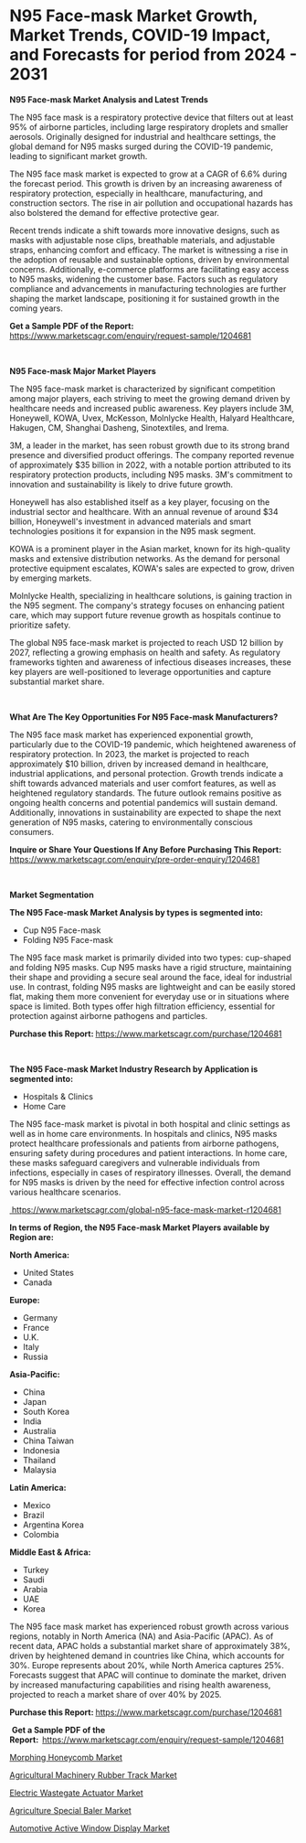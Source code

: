 <p><h1>N95 Face-mask Market Growth, Market Trends, COVID-19 Impact, and Forecasts for period from 2024 - 2031</h1></p><p><strong>N95 Face-mask Market Analysis and Latest Trends</strong></p>
<p><p>The N95 face mask is a respiratory protective device that filters out at least 95% of airborne particles, including large respiratory droplets and smaller aerosols. Originally designed for industrial and healthcare settings, the global demand for N95 masks surged during the COVID-19 pandemic, leading to significant market growth. </p><p>The N95 face mask market is expected to grow at a CAGR of 6.6% during the forecast period. This growth is driven by an increasing awareness of respiratory protection, especially in healthcare, manufacturing, and construction sectors. The rise in air pollution and occupational hazards has also bolstered the demand for effective protective gear. </p><p>Recent trends indicate a shift towards more innovative designs, such as masks with adjustable nose clips, breathable materials, and adjustable straps, enhancing comfort and efficacy. The market is witnessing a rise in the adoption of reusable and sustainable options, driven by environmental concerns. Additionally, e-commerce platforms are facilitating easy access to N95 masks, widening the customer base. Factors such as regulatory compliance and advancements in manufacturing technologies are further shaping the market landscape, positioning it for sustained growth in the coming years.</p></p>
<p><strong>Get a Sample PDF of the Report:&nbsp;</strong> <a href="https://www.marketscagr.com/enquiry/request-sample/1204681?utm_campaign=1268&utm_medium=2&utm_source=Github&utm_content=ia&utm_term=16102024&utm_id=n95-face-mask">https://www.marketscagr.com/enquiry/request-sample/1204681</a></p>
<p>&nbsp;</p>
<p><strong>N95 Face-mask Major Market Players</strong></p>
<p><p>The N95 face-mask market is characterized by significant competition among major players, each striving to meet the growing demand driven by healthcare needs and increased public awareness. Key players include 3M, Honeywell, KOWA, Uvex, McKesson, Molnlycke Health, Halyard Healthcare, Hakugen, CM, Shanghai Dasheng, Sinotextiles, and Irema. </p><p>3M, a leader in the market, has seen robust growth due to its strong brand presence and diversified product offerings. The company reported revenue of approximately $35 billion in 2022, with a notable portion attributed to its respiratory protection products, including N95 masks. 3M's commitment to innovation and sustainability is likely to drive future growth.</p><p>Honeywell has also established itself as a key player, focusing on the industrial sector and healthcare. With an annual revenue of around $34 billion, Honeywell's investment in advanced materials and smart technologies positions it for expansion in the N95 mask segment.</p><p>KOWA is a prominent player in the Asian market, known for its high-quality masks and extensive distribution networks. As the demand for personal protective equipment escalates, KOWA's sales are expected to grow, driven by emerging markets.</p><p>Molnlycke Health, specializing in healthcare solutions, is gaining traction in the N95 segment. The company's strategy focuses on enhancing patient care, which may support future revenue growth as hospitals continue to prioritize safety.</p><p>The global N95 face-mask market is projected to reach USD 12 billion by 2027, reflecting a growing emphasis on health and safety. As regulatory frameworks tighten and awareness of infectious diseases increases, these key players are well-positioned to leverage opportunities and capture substantial market share.</p></p>
<p>&nbsp;</p>
<p><strong>What Are The Key Opportunities For N95 Face-mask Manufacturers?</strong></p>
<p><p>The N95 face mask market has experienced exponential growth, particularly due to the COVID-19 pandemic, which heightened awareness of respiratory protection. In 2023, the market is projected to reach approximately $10 billion, driven by increased demand in healthcare, industrial applications, and personal protection. Growth trends indicate a shift towards advanced materials and user comfort features, as well as heightened regulatory standards. The future outlook remains positive as ongoing health concerns and potential pandemics will sustain demand. Additionally, innovations in sustainability are expected to shape the next generation of N95 masks, catering to environmentally conscious consumers.</p></p>
<p><strong>Inquire or Share Your Questions If Any Before Purchasing This Report:</strong> <a href="https://www.marketscagr.com/enquiry/pre-order-enquiry/1204681?utm_campaign=1268&utm_medium=2&utm_source=Github&utm_content=ia&utm_term=16102024&utm_id=n95-face-mask">https://www.marketscagr.com/enquiry/pre-order-enquiry/1204681</a></p>
<p>&nbsp;</p>
<p><strong>Market Segmentation</strong></p>
<p><strong>The N95 Face-mask Market Analysis by types is segmented into:</strong></p>
<p><ul><li>Cup N95 Face-mask</li><li>Folding N95 Face-mask</li></ul></p>
<p><p>The N95 face mask market is primarily divided into two types: cup-shaped and folding N95 masks. Cup N95 masks have a rigid structure, maintaining their shape and providing a secure seal around the face, ideal for industrial use. In contrast, folding N95 masks are lightweight and can be easily stored flat, making them more convenient for everyday use or in situations where space is limited. Both types offer high filtration efficiency, essential for protection against airborne pathogens and particles.</p></p>
<p><strong>Purchase this Report:&nbsp;</strong><a href="https://www.marketscagr.com/purchase/1204681?utm_campaign=1268&utm_medium=2&utm_source=Github&utm_content=ia&utm_term=16102024&utm_id=n95-face-mask">https://www.marketscagr.com/purchase/1204681</a></p>
<p>&nbsp;</p>
<p><strong>The N95 Face-mask Market Industry Research by Application is segmented into:</strong></p>
<p><ul><li>Hospitals & Clinics</li><li>Home Care</li></ul></p>
<p><p>The N95 face-mask market is pivotal in both hospital and clinic settings as well as in home care environments. In hospitals and clinics, N95 masks protect healthcare professionals and patients from airborne pathogens, ensuring safety during procedures and patient interactions. In home care, these masks safeguard caregivers and vulnerable individuals from infections, especially in cases of respiratory illnesses. Overall, the demand for N95 masks is driven by the need for effective infection control across various healthcare scenarios.</p></p>
<p><a href="https://www.marketscagr.com/global-n95-face-mask-market-r1204681?utm_campaign=1268&utm_medium=2&utm_source=Github&utm_content=ia&utm_term=16102024&utm_id=n95-face-mask">&nbsp;https://www.marketscagr.com/global-n95-face-mask-market-r1204681</a></p>
<p><strong>In terms of Region, the N95 Face-mask Market Players available by Region are:</strong></p>
<p>
    <p> <strong> North America: </strong>
        <ul>
            <li>United States</li>
            <li>Canada</li>
        </ul>
        </p> 
    <p> <strong> Europe: </strong>
        <ul>
            <li>Germany</li>
            <li>France</li>
            <li>U.K.</li>
            <li>Italy</li>
            <li>Russia</li>
        </ul>
        </p> 
    <p> <strong> Asia-Pacific: </strong>
        <ul>
            <li>China</li>
            <li>Japan</li>
            <li>South Korea</li>
            <li>India</li>
            <li>Australia</li>
            <li>China Taiwan</li>
            <li>Indonesia</li>
            <li>Thailand</li>
            <li>Malaysia</li>
        </ul>
        </p> 
    <p> <strong> Latin America: </strong>
        <ul>
            <li>Mexico</li>
            <li>Brazil</li>
            <li>Argentina Korea</li>
            <li>Colombia</li>
        </ul>
        </p> 
    <p> <strong> Middle East & Africa: </strong>
        <ul>
            <li>Turkey</li>
            <li>Saudi</li>
            <li>Arabia</li>
            <li>UAE</li>
            <li>Korea</li>
        </ul>
    </p>
    </p>
<p><p>The N95 face mask market has experienced robust growth across various regions, notably in North America (NA) and Asia-Pacific (APAC). As of recent data, APAC holds a substantial market share of approximately 38%, driven by heightened demand in countries like China, which accounts for 30%. Europe represents about 20%, while North America captures 25%. Forecasts suggest that APAC will continue to dominate the market, driven by increased manufacturing capabilities and rising health awareness, projected to reach a market share of over 40% by 2025.</p></p>
<p><strong>Purchase this Report: </strong><a href="https://www.marketscagr.com/purchase/1204681?utm_campaign=1268&utm_medium=2&utm_source=Github&utm_content=ia&utm_term=16102024&utm_id=n95-face-mask">https://www.marketscagr.com/purchase/1204681</a></p>
<p>&nbsp;<strong>Get a Sample PDF of the Report:&nbsp;&nbsp;</strong><a href="https://www.marketscagr.com/enquiry/request-sample/1204681?utm_campaign=1268&utm_medium=2&utm_source=Github&utm_content=ia&utm_term=16102024&utm_id=n95-face-mask">https://www.marketscagr.com/enquiry/request-sample/1204681</a></p>
<p><strong></strong></p>
<p><p><a href="https://www.linkedin.com/pulse/morphing-honeycomb-market-size-share-analysis-growth-trends-ujjte?utm_campaign=1268&utm_medium=2&utm_source=Github&utm_content=ia&utm_term=16102024&utm_id=n95-face-mask">Morphing Honeycomb Market</a></p><p><a href="https://github.com/markita8qfi/Market-Research-Report-List-1/blob/main/agricultural-machinery-rubber-track-market.md?utm_campaign=1268&utm_medium=2&utm_source=Github&utm_content=ia&utm_term=16102024&utm_id=n95-face-mask">Agricultural Machinery Rubber Track Market</a></p><p><a href="https://www.linkedin.com/pulse/market-forecast-global-electric-wastegate-actuator-trends-vchfe?utm_campaign=1268&utm_medium=2&utm_source=Github&utm_content=ia&utm_term=16102024&utm_id=n95-face-mask">Electric Wastegate Actuator Market</a></p><p><a href="https://github.com/gec52wolter/Market-Research-Report-List-1/blob/main/agriculture-special-baler-market.md?utm_campaign=1268&utm_medium=2&utm_source=Github&utm_content=ia&utm_term=16102024&utm_id=n95-face-mask">Agriculture Special Baler Market</a></p><p><a href="https://www.linkedin.com/pulse/automotive-active-window-display-market-outlook-share-analysis-jlc2c?trk=public_post_embed_feed-article-content&utm_campaign=1268&utm_medium=2&utm_source=Github&utm_content=ia&utm_term=16102024&utm_id=n95-face-mask">Automotive Active Window Display Market</a></p></p>